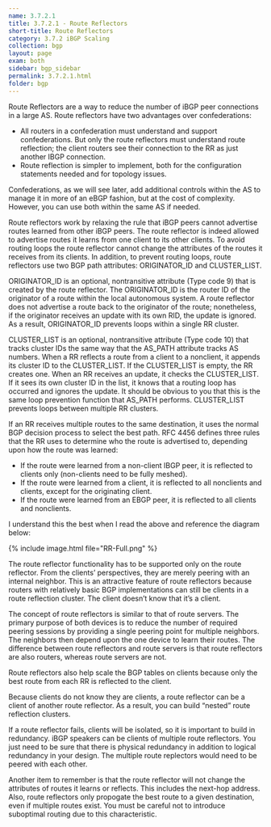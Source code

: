 ```yaml
---
name: 3.7.2.1
title: 3.7.2.1 - Route Reflectors
short-title: Route Reflectors
category: 3.7.2 iBGP Scaling
collection: bgp
layout: page
exam: both
sidebar: bgp_sidebar
permalink: 3.7.2.1.html
folder: bgp
---
```

Route Reflectors are a way to reduce the number of iBGP peer connections in a large AS. Route reflectors have two advantages over confederations:
- All routers in a confederation must understand and support confederations. But only the route reflectors must understand route reflection; the client routers see their connection to the RR as just another IBGP connection.
- Route reflection is simpler to implement, both for the configuration statements needed and for topology issues.

Confederations, as we will see later, add additional controls within the AS to manage it in more of an eBGP fashion, but at the cost of complexity. However, you can use both within the same AS if needed.

Route reflectors work by relaxing the rule that iBGP peers cannot advertise routes learned from other iBGP peers. The route reflector is indeed allowed to advertise routes it learns from one client to its other clients. To avoid routing loops the route reflector cannot change the attributes of the routes it receives from its clients. In addition, to prevent routing loops, route reflectors use two BGP path attributes: ORIGINATOR_ID and CLUSTER_LIST.

ORIGINATOR_ID is an optional, nontransitive attribute (Type code 9) that is created by the route reflector. The ORIGINATOR_ID is the router ID of the originator of a route within the local autonomous system. A route reflector does not advertise a route back to the originator of the route; nonetheless, if the originator receives an update with its own RID, the update is ignored. As a result, ORIGINATOR_ID prevents loops within a single RR cluster.

CLUSTER_LIST is an optional, nontransitive attribute (Type code 10) that tracks cluster IDs the same way that the AS_PATH attribute tracks AS numbers. When a RR reflects a route from a client to a nonclient, it appends its cluster ID to the CLUSTER_LIST. If the CLUSTER_LIST is empty, the RR creates one. When an RR receives an update, it checks the CLUSTER\_LIST. If it sees its own cluster ID in the list, it knows that a routing loop has occurred and ignores the update. It should be obvious to you that this is the same loop prevention function that AS\_PATH performs. CLUSTER\_LIST prevents loops between multiple RR clusters.

If an RR receives multiple routes to the same destination, it uses the normal BGP decision process to select the best path. RFC 4456 defines three rules that the RR uses to determine who the route is advertised to, depending upon how the route was learned:
- If the route were learned from a non-client IBGP peer, it is reflected to clients only (non-clients need to be fully meshed).
- If the route were learned from a client, it is reflected to all nonclients and clients, except for the originating client.
- If the route were learned from an EBGP peer, it is reflected to all clients and nonclients.

I understand this the best when I read the above and reference the diagram below:

{% include image.html file="RR-Full.png" %}

The route reflector functionality has to be supported only on the route reflector. From the clients’ perspectives, they are merely peering with an internal neighbor. This is an attractive feature of route reflectors because routers with relatively basic BGP implementations can still be clients in a route reflection cluster. The client doesn’t know that it’s a client.

The concept of route reflectors is similar to that of route servers. The primary purpose of both devices is to reduce the number of required peering sessions by providing a single peering point for multiple neighbors. The neighbors then depend upon the one device to learn their routes. The difference between route reflectors and route servers is that route reflectors are also routers, whereas route servers are not.

Route reflectors also help scale the BGP tables on clients because only the best route from each RR is reflected to the client.

Because clients do not know they are clients, a route reflector can be a client of another route reflector. As a result, you can build “nested” route reflection clusters.

If a route reflector fails, clients will be isolated, so it is important to build in redundancy. iBGP speakers can be clients of multiple route reflectors. You just need to be sure that there is physical redundancy in addition to logical redundancy in your design. The multiple route replectors would need to be peered with each other.

Another item to remember is that the route reflector will not change the attributes of routes it learns or reflects. This includes the next-hop address. Also, route reflectors only propogate the best route to a given destination, even if multiple routes exist. You must be careful not to introduce suboptimal routing due to this characteristic.